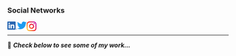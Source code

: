 

### Social Networks

[<img align="left" alt="LinkedIn" width="22px" src="Images/LI-In-Bug.png" />][linkedin]
[<img align="left" alt="Twitter" width="22px" src="Images/Logo blue.svg" />][twitter]
[<img align="left" alt="Instagram" width="22px" src="Images/Instagram_Glyph_Gradient_RGB.png" />][insta]

[linkedin]: https://www.linkedin.com/in/marcelohcouto/
[twitter]: https://twitter.com/Marcel0hC
[insta]: https://www.instagram.com/marcelohc01/

<br>

---

:pushpin: ***Check below to see some of my work...***  
